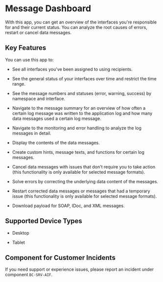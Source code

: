 <!-- loiocebfdfcd97834e5fb7468df801457034 -->

# Message Dashboard



With this app, you can get an overview of the interfaces you're responsible for and their current status. You can analyze the root causes of errors, restart or cancel data messages.



## Key Features

You can use this app to:



-   See all interfaces you've been assigned to using recipients.

-   See the general status of your interfaces over time and restrict the time range.

-   See the message numbers and statuses \(error, warning, success\) by namespace and interface.

-   Navigate to the message summary for an overview of how often a certain log message was written to the application log and how many data messages used a certain log message.

-   Navigate to the monitoring and error handling to analyze the log messages in detail.

-   Display the contents of the data messages.

-   Create custom hints, message texts, and functions for certain log messages.

-   Cancel data messages with issues that don't require you to take action \(this functionality is only available for selected message formats\).

-   Solve errors by correcting the underlying data content of the messages.

-   Restart corrected data messages or messages that had a temporary issue \(this functionality is only available for selected message formats\).

-   Download payload for SOAP, IDoc, and XML messages.




<a name="loiocebfdfcd97834e5fb7468df801457034__supported_devices"/>

## Supported Device Types

-   Desktop

-   Tablet




<a name="loiocebfdfcd97834e5fb7468df801457034__customer_component"/>

## Component for Customer Incidents

If you need support or experience issues, please report an incident under component `BC-SRV-AIF`.

